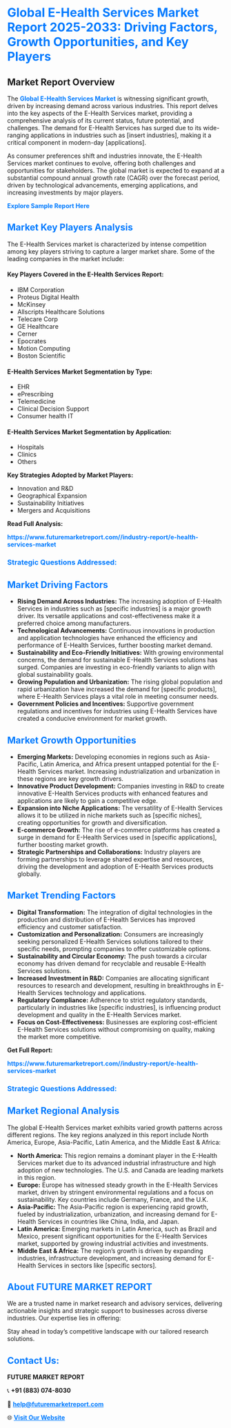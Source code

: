 <h1 style="color: #007BFF;">Global E-Health Services Market Report 2025-2033: Driving Factors, Growth Opportunities, and Key Players</h1>

<section id="overview">
<h2>Market Report Overview</h2>
<p>The <a href="https://www.futuremarketreport.com//industry-report/e-health-services-market" style="color: #007BFF; text-decoration: none;"><strong>Global E-Health Services Market</strong></a> is witnessing significant growth, driven by increasing demand across various industries. This report delves into the key aspects of the E-Health Services market, providing a comprehensive analysis of its current status, future potential, and challenges. The demand for E-Health Services has surged due to its wide-ranging applications in industries such as [insert industries], making it a critical component in modern-day [applications].</p>
<p>As consumer preferences shift and industries innovate, the E-Health Services market continues to evolve, offering both challenges and opportunities for stakeholders. The global market is expected to expand at a substantial compound annual growth rate (CAGR) over the forecast period, driven by technological advancements, emerging applications, and increasing investments by major players.</p>
</section>

<section id="overview">
<p><a href="https://www.futuremarketreport.com//request-sample/reportId=77078" style="color: #007BFF; text-decoration: none;"><strong>Explore Sample Report Here</strong></a></p>
</section>

<section id="key-players">
<h2 style="color: #007BFF;">Market Key Players Analysis</h2>
<p>The E-Health Services market is characterized by intense competition among key players striving to capture a larger market share. Some of the leading companies in the market include:</p>
<h4>Key Players Covered in the E-Health Services Report:</h4>
<ul><li>IBM Corporation</li><li>Proteus Digital Health</li><li>McKinsey</li><li>Allscripts Healthcare Solutions</li><li>Telecare Corp</li><li>GE Healthcare</li><li>Cerner</li><li>Epocrates</li><li>Motion Computing</li><li>Boston Scientific</li></ul>
<h4>E-Health Services Market Segmentation by Type:</h4>
<ul><li>EHR</li><li>ePrescribing</li><li>Telemedicine</li><li>Clinical Decision Support</li><li>Consumer health IT</li></ul>

<h4>E-Health Services Market Segmentation by Application:</h4>
<ul><li>Hospitals</li><li>Clinics</li><li>Others</li></ul>
<p><strong>Key Strategies Adopted by Market Players:</strong></p>
<ul>
<li>Innovation and R&D</li>
<li>Geographical Expansion</li>
<li>Sustainability Initiatives</li>
<li>Mergers and Acquisitions</li>
</ul>
</section>

<section>
<p><strong>Read Full Analysis: </strong></p><a href="https://www.futuremarketreport.com//industry-report/e-health-services-market" style="color: #007BFF; text-decoration: none;"><strong>https://www.futuremarketreport.com//industry-report/e-health-services-market</strong></a>
<h3 style="color: #007BFF;">Strategic Questions Addressed:</h3>
</section>

<section id="driving-factors">
<h2 style="color: #007BFF;">Market Driving Factors</h2>
<ul>
<li><strong>Rising Demand Across Industries:</strong> The increasing adoption of E-Health Services in industries such as [specific industries] is a major growth driver. Its versatile applications and cost-effectiveness make it a preferred choice among manufacturers.</li>
<li><strong>Technological Advancements:</strong> Continuous innovations in production and application technologies have enhanced the efficiency and performance of E-Health Services, further boosting market demand.</li>
<li><strong>Sustainability and Eco-Friendly Initiatives:</strong> With growing environmental concerns, the demand for sustainable E-Health Services solutions has surged. Companies are investing in eco-friendly variants to align with global sustainability goals.</li>
<li><strong>Growing Population and Urbanization:</strong> The rising global population and rapid urbanization have increased the demand for [specific products], where E-Health Services plays a vital role in meeting consumer needs.</li>
<li><strong>Government Policies and Incentives:</strong> Supportive government regulations and incentives for industries using E-Health Services have created a conducive environment for market growth.</li>
</ul>
</section>

<section id="growth-opportunities">
<h2 style="color: #007BFF;">Market Growth Opportunities</h2>
<ul>
<li><strong>Emerging Markets:</strong> Developing economies in regions such as Asia-Pacific, Latin America, and Africa present untapped potential for the E-Health Services market. Increasing industrialization and urbanization in these regions are key growth drivers.</li>
<li><strong>Innovative Product Development:</strong> Companies investing in R&D to create innovative E-Health Services products with enhanced features and applications are likely to gain a competitive edge.</li>
<li><strong>Expansion into Niche Applications:</strong> The versatility of E-Health Services allows it to be utilized in niche markets such as [specific niches], creating opportunities for growth and diversification.</li>
<li><strong>E-commerce Growth:</strong> The rise of e-commerce platforms has created a surge in demand for E-Health Services used in [specific applications], further boosting market growth.</li>
<li><strong>Strategic Partnerships and Collaborations:</strong> Industry players are forming partnerships to leverage shared expertise and resources, driving the development and adoption of E-Health Services products globally.</li>
</ul>
</section>

<section id="trending-factors">
<h2 style="color: #007BFF;">Market Trending Factors</h2>
<ul>
<li><strong>Digital Transformation:</strong> The integration of digital technologies in the production and distribution of E-Health Services has improved efficiency and customer satisfaction.</li>
<li><strong>Customization and Personalization:</strong> Consumers are increasingly seeking personalized E-Health Services solutions tailored to their specific needs, prompting companies to offer customizable options.</li>
<li><strong>Sustainability and Circular Economy:</strong> The push towards a circular economy has driven demand for recyclable and reusable E-Health Services solutions.</li>
<li><strong>Increased Investment in R&D:</strong> Companies are allocating significant resources to research and development, resulting in breakthroughs in E-Health Services technology and applications.</li>
<li><strong>Regulatory Compliance:</strong> Adherence to strict regulatory standards, particularly in industries like [specific industries], is influencing product development and quality in the E-Health Services market.</li>
<li><strong>Focus on Cost-Effectiveness:</strong> Businesses are exploring cost-efficient E-Health Services solutions without compromising on quality, making the market more competitive.</li>
</ul>
</section>

<section>
<p><strong>Get Full Report: </strong></p><a href="https://www.futuremarketreport.com//industry-report/e-health-services-market" style="color: #007BFF; text-decoration: none;"><strong>https://www.futuremarketreport.com//industry-report/e-health-services-market</strong></a>
<h3 style="color: #007BFF;">Strategic Questions Addressed:</h3>
</section>


<section id="regional-analysis">
<h2 style="color: #007BFF;">Market Regional Analysis</h2>
<p>The global E-Health Services market exhibits varied growth patterns across different regions. The key regions analyzed in this report include North America, Europe, Asia-Pacific, Latin America, and the Middle East & Africa:</p>
<ul>
<li><strong>North America:</strong> This region remains a dominant player in the E-Health Services market due to its advanced industrial infrastructure and high adoption of new technologies. The U.S. and Canada are leading markets in this region.</li>
<li><strong>Europe:</strong> Europe has witnessed steady growth in the E-Health Services market, driven by stringent environmental regulations and a focus on sustainability. Key countries include Germany, France, and the U.K.</li>
<li><strong>Asia-Pacific:</strong> The Asia-Pacific region is experiencing rapid growth, fueled by industrialization, urbanization, and increasing demand for E-Health Services in countries like China, India, and Japan.</li>
<li><strong>Latin America:</strong> Emerging markets in Latin America, such as Brazil and Mexico, present significant opportunities for the E-Health Services market, supported by growing industrial activities and investments.</li>
<li><strong>Middle East & Africa:</strong> The region’s growth is driven by expanding industries, infrastructure development, and increasing demand for E-Health Services in sectors like [specific sectors].</li>
</ul>
</section>

<footer>
<h2 style="color: #007BFF;">About FUTURE MARKET REPORT</h2>
<p>We are a trusted name in market research and advisory services, delivering actionable insights and strategic support to businesses across diverse industries. Our expertise lies in offering:</p>

<p>Stay ahead in today’s competitive landscape with our tailored research solutions.</p>

<h2 style="color: #007BFF;">Contact Us:</h2>
<p><strong>FUTURE MARKET REPORT</strong></p>
<p>📞 <strong>+91 (883) 074-8030</strong></p>
<p>📧 <strong><a href="mailto:help@futuremarketreport.com" style="color: #007BFF;">help@futuremarketreport.com</a></strong></p>
<p>🌐 <strong><a href="https://www.futuremarketreport.com/" style="color: #007BFF;">Visit Our Website</a></strong></p>
</footer>